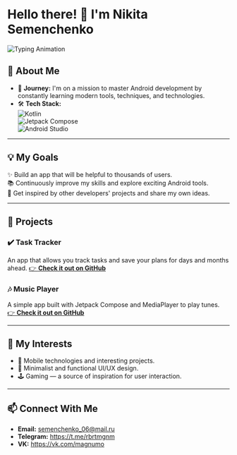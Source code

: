 # Hello there! 👋 I'm Nikita Semenchenko  

![Typing Animation](https://readme-typing-svg.demolab.com?font=Fira+Code&size=22&pause=1000&color=0096FF&center=true&vCenter=true&width=435&lines=Android+Developer+%7C+Dreamer;Coding+to+build+useful+apps!;Welcome+to+my+GitHub+profile!+%F0%9F%91%8B)


## 🌱 About Me  
- 🎯 **Journey:** I'm on a mission to master Android development by constantly learning modern tools, techniques, and technologies.  
- 🛠 **Tech Stack:**  
  ![Kotlin](https://img.shields.io/badge/Kotlin-7F52FF?style=flat-square&logo=kotlin&logoColor=white)  
  ![Jetpack Compose](https://img.shields.io/badge/Jetpack%20Compose-4285F4?style=flat-square&logo=android&logoColor=white)  
  ![Android Studio](https://img.shields.io/badge/Android%20Studio-3DDC84?style=flat-square&logo=android-studio&logoColor=white)  
---
## 💡 My Goals  
✨ Build an app that will be helpful to thousands of users.  
📚 Continuously improve my skills and explore exciting Android tools.  
🤝 Get inspired by other developers' projects and share my own ideas.  

---

## 📂 Projects  
### ✔️ Task Tracker
An app that allows you track tasks and save your plans for days and months ahead.
[👉 **Check it out on GitHub**](https://github.com/nikitasemenchenko/TaskTracker)  
### 🎶 Music Player  
A simple app built with Jetpack Compose and MediaPlayer to play tunes.  
[👉 **Check it out on GitHub**](https://github.com/nikitasemenchenko/YandexMusicPlayerClone)   

---

## 🌟 My Interests  
- 📱 Mobile technologies and interesting projects.
- 🎨 Minimalist and functional UI/UX design.  
- 🕹 Gaming — a source of inspiration for user interaction.  

---

## 📫 Connect With Me  
- **Email:** semenchenko_06@mail.ru  
- **Telegram:** https://t.me/rbrtmgnm
- **VK:** https://vk.com/magnumo

